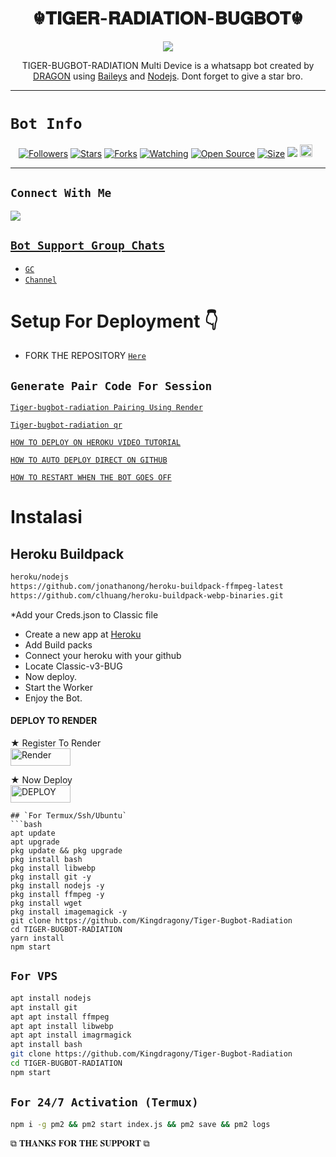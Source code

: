  

<h1 align="center">☬𝐓𝐈𝐆𝐄𝐑-𝐑𝐀𝐃𝐈𝐀𝐓𝐈𝐎𝐍-𝐁𝐔𝐆𝐁𝐎𝐓☬<br></h1>
<p align="center">
<img src="https://telegra.ph/file/1335d3dde45b461134016.jpg"/>
</p>

<p align="center">
TIGER-BUGBOT-RADIATION Multi Device is a whatsapp bot created by <a href="https://github.com/kingdragony" target="_blank">DRAGON</a> using <a href="https://github.com/adiwajshing/Baileys" target="_blank">Baileys</a> and <a href="https://github.com/nodejs" target="_blank">Nodejs</a>. Dont forget to give a star bro.
</p>



------

# ```Bot Info```
<p align="center">
<a href="https://github.com/Samue-l1/followers"><img title="Followers" src="https://img.shields.io/github/followers/Samue-l1?color=red&style=flat-square"></a>
<a href="https://github.com/Kingdragony/Tiger-Bugbot-Radiation"><img title="Stars" src="https://img.shields.io/github/stars/Samue-l1/Classic-v3-BUG?color=blue&style=flat-square"></a>
<a href="https://github.com/Kingdragony/Tiger-Bugbot-Radiation"><img title="Forks" src="https://img.shields.io/github/forks/Samue-l1/Classic-v3-BUG?color=red&style=flat-square"></a>
<a href="https://github.com/Samue-l1/Classic-v3-BUG/watchers"><img title="Watching" src="https://github.com/Kingdragony/Tiger-Bugbot-Radiation"></a>
<a href="https://github.com/Kingdragony/Tiger-Bugbot-Radiation"><img title="Open Source" src="https://img.shields.io/badge/Author-Classic%20Bot%20Inc.-red?v=103"></a>
<a href="https://github.com/Kingdragony/Tiger-Bugbot-Radiation"><img title="Size" src="https://img.shields.io/github/repo-size/Samue-l1/Classic-v3-BUG?style=flat-square&color=green"></a>
<a href="https://hits.seeyoufarm.com"><img src="https://hits.seeyoufarm.com/api/count/incr/badge.svg?url=https%3A%2F%2Fgithub.com%2Samue-l1%2FTIGER RADIATION &count_bg=%2379C83D&title_bg=%23555555&icon=probot.svg&icon_color=%2300FF6D&title=hits&edge_flat=false"/></a>
<a href="https://github.com/Kingdragony/Tiger-Bugbot-Radiation"><img height="20" src="https://img.shields.io/badge/Maintained%3F-yes-green.svg"></a>&nbsp;&nbsp;
</p>
<p align='center'>
    </p>

-------

## ```Connect With Me```
<p align="center">

<a href="https://chat.whatsapp.com/EPSGKau0IVi7J5lyOJO7Jk"><img src="https://img.shields.io/badge/WhatsApp ?style=for-the-badge&logo=whatsapp&logoColor=white&link=httpshttps://chat.whatsapp.com/EPSGKau0IVi7J5lyOJO7Jk" /><br>


## ```Bot Support Group Chats```

- [`GC`](https://chat.whatsapp.com/ETsxysQPYXxG1P8JQ1RQHV)
- [`Channel`](https://whatsapp.com/channel/0029VaaqaSp0LKZDuwe5SI3e)



# Setup For Deployment 👇

- FORK THE REPOSITORY [`Here`](https://github.com/Kingdragony/Tiger-Bugbot-Radiation/fork)

## `Generate Pair Code For Session`

[`Tiger-bugbot-radiation Pairing Using Render`](https://radiator-codes-caf19f48b507.herokuapp.com/pair)

[`Tiger-bugbot-radiation qr`](https://radiator-codes-caf19f48b507.herokuapp.com/pair)

[`HOW TO DEPLOY ON HEROKU VIDEO TUTORIAL`](https://youtu.be/b5gpcwPvtgk?si=Ybg9m7gyDjh9gEwn)

[`HOW TO AUTO DEPLOY DIRECT ON GITHUB`](https://youtu.be/-aOIDVebImo?si=TTl9GayCy3VD5z85)

[`HOW TO RESTART WHEN THE BOT GOES OFF`](https://youtube.com/shorts/o0uLn17pRRs?si=i4VVlhSZLoFdk94u)

# Instalasi
## Heroku Buildpack
```bash
heroku/nodejs
https://github.com/jonathanong/heroku-buildpack-ffmpeg-latest
https://github.com/clhuang/heroku-buildpack-webp-binaries.git
```
*Add your Creds.json to Classic file
* Create a new app at [Heroku](heroku.com)
* Add Build packs
* Connect your heroku with your github
* Locate Classic-v3-BUG
* Now deploy.
* Start the Worker
* Enjoy the Bot.

#### DEPLOY TO RENDER

 ★ Register To Render 
    <br>
<a href='https://dashboard.render.com/register' target="_blank"><img alt='Render' src='https://img.shields.io/badge/CREATE-h?color=black&style=for-the-badge&logo=render' width="96.35" height="28"/></a></p>

★ Now Deploy
    <br>
<a href='https://dashboard.render.com/select-repo?type=web' target="_blank"><img alt='DEPLOY' src='https://img.shields.io/badge/DEPLOY -h?color=black&style=for-the-badge&logo=render' width="96.35" height="28"/></a></p>


```
## `For Termux/Ssh/Ubuntu`
```bash
apt update
apt upgrade
pkg update && pkg upgrade
pkg install bash
pkg install libwebp
pkg install git -y
pkg install nodejs -y 
pkg install ffmpeg -y 
pkg install wget
pkg install imagemagick -y
git clone https://github.com/Kingdragony/Tiger-Bugbot-Radiation
cd TIGER-BUGBOT-RADIATION 
yarn install
npm start
```
## `For VPS`
```bash
apt install nodejs 
apt install git 
apt apt install ffmpeg 
apt apt install libwebp 
apt apt install imagrmagick
apt install bash
git clone https://github.com/Kingdragony/Tiger-Bugbot-Radiation 
cd TIGER-BUGBOT-RADIATION 
npm start
```
## `For 24/7 Activation (Termux)`
```bash
npm i -g pm2 && pm2 start index.js && pm2 save && pm2 logs
```

 ⧉ 𝐓𝐇𝐀𝐍𝐊𝐒 𝐅𝐎𝐑 𝐓𝐇𝐄 𝐒𝐔𝐏𝐏𝐎𝐑𝐓 ⧉
